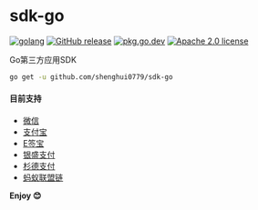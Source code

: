 # sdk-go

[![golang](https://img.shields.io/badge/Language-Go-green.svg?style=flat)](https://golang.org) [![GitHub release](https://img.shields.io/github/release/shenghui0779/sdk-go.svg)](https://github.com/shenghui0779/sdk-go/releases/latest) [![pkg.go.dev](https://img.shields.io/badge/dev-reference-007d9c?logo=go&logoColor=white&style=flat)](https://pkg.go.dev/github.com/shenghui0779/sdk-go) [![Apache 2.0 license](http://img.shields.io/badge/license-Apache%202.0-brightgreen.svg)](http://opensource.org/licenses/apache2.0)

Go第三方应用SDK

```sh
go get -u github.com/shenghui0779/sdk-go
```

#### 目前支持

- [微信](https://github.com/shenghui0779/sdk-go/tree/main/wechat)
- [支付宝](https://github.com/shenghui0779/sdk-go/tree/main/alipay)
- [E签宝](https://github.com/shenghui0779/sdk-go/tree/main/esign)
- [银盛支付](https://github.com/shenghui0779/sdk-go/tree/main/ysepay)
- [杉德支付](https://github.com/shenghui0779/sdk-go/tree/main/sandpay)
- [蚂蚁联盟链](https://github.com/shenghui0779/sdk-go/tree/main/antchain)

**Enjoy 😊**
